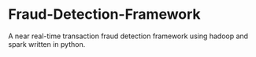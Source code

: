 # Fraud-Detection-Framework
A near real-time transaction fraud detection framework using hadoop and spark written in python.
